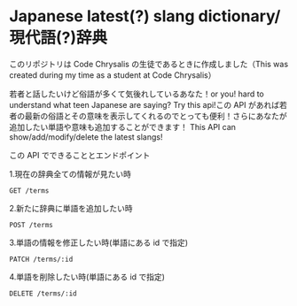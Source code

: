 # Japanese latest(?) slang dictionary/現代語(?)辞典

このリポジトリは Code Chrysalis の生徒であるときに作成しました（This was created during my time as a student at Code Chrysalis）

若者と話したいけど俗語が多くて気後れしているあなた！or you! hard to understand what teen Japanese are saying? Try this api!この API があれば若者の最新の俗語とその意味を表示してくれるのでとっても便利！さらにあなたが追加したい単語や意味も追加することができます！
This API can show/add/modify/delete the latest slangs!

この API でできることとエンドポイント

1.現在の辞典全ての情報が見たい時

```
GET /terms
```

2.新たに辞典に単語を追加したい時

```
POST /terms
```

3.単語の情報を修正したい時(単語にある id で指定)

```
PATCH /terms/:id
```

4.単語を削除したい時(単語にある id で指定)

```
DELETE /terms/:id
```
